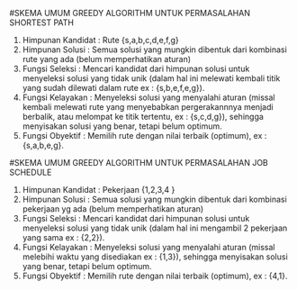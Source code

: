 #SKEMA UMUM GREEDY ALGORITHM UNTUK PERMASALAHAN SHORTEST PATH

1.	Himpunan Kandidat : Rute {s,a,b,c,d,e,f,g}
2.	Himpunan Solusi : Semua solusi yang mungkin dibentuk dari kombinasi rute yang ada (belum memperhatikan aturan)
3.	Fungsi Seleksi : Mencari kandidat dari himpunan solusi untuk menyeleksi solusi yang tidak unik (dalam hal ini melewati kembali titik yang sudah dilewati dalam rute ex : {s,b,e,f,e,g}).
4.	Fungsi Kelayakan : Menyeleksi solusi yang menyalahi aturan (missal kembali melewati rute yang menyebabkan pergerakannnya menjadi berbalik, atau melompat ke titik tertentu, ex : {s,c,d,g}), sehingga menyisakan solusi yang benar, tetapi belum optimum.
5.	Fungsi Obyektif : Memilih rute dengan nilai terbaik (optimum), ex : {s,a,b,e,g}.

#SKEMA UMUM GREEDY ALGORITHM UNTUK PERMASALAHAN JOB SCHEDULE

1.	Himpunan Kandidat : Pekerjaan {1,2,3,4 }
2.	Himpunan Solusi : Semua solusi yang mungkin dibentuk dari kombinasi pekerjaan yg ada (belum memperhatikan aturan)
3.	Fungsi Seleksi : Mencari kandidat dari himpunan solusi untuk menyeleksi solusi yang tidak unik (dalam hal ini mengambil 2 pekerjaan yang sama ex : {2,2}).
4.	Fungsi Kelayakan : Menyeleksi solusi yang menyalahi aturan (missal melebihi waktu yang disediakan ex : {1,3}), sehingga menyisakan solusi yang benar, tetapi belum optimum.
5.	Fungsi Obyektif : Memilih rute dengan nilai terbaik (optimum), ex : {4,1}.

